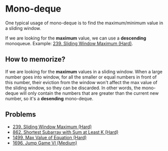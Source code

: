 # Mono-deque

One typical usage of mono-deque is to find the maximum/minimum value in a sliding window.

If we are looking for the **maximum** value, we can use a **descending** monoqueue. Example: [239. Sliding Window Maximum (Hard)](https://leetcode.com/problems/sliding-window-maximum/).

## How to memorize?

If we are looking for the **maximum** values in a sliding window. When a large number goes into window, for all the smaller or equal numbers in front of this number, their eviction from the window won't affect the max value of the sliding window, so they can be discarded. In other words, the mono-deque will only contain the numbers that are greater than the current new number, so it's a **desending** mono-deque.

## Problems

* [239. Sliding Window Maximum (Hard)](https://leetcode.com/problems/sliding-window-maximum/)
* [862. Shortest Subarray with Sum at Least K \(Hard\)](https://leetcode.com/problems/shortest-subarray-with-sum-at-least-k/)
* [1499. Max Value of Equation \(Hard\)](https://leetcode.com/problems/max-value-of-equation/)
* [1696. Jump Game VI (Medium)](https://leetcode.com/problems/jump-game-vi/)
